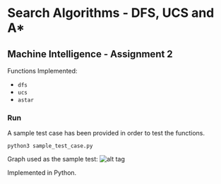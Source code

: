 # Search Algorithms - DFS, UCS and A*
## Machine Intelligence - Assignment 2

Functions Implemented:
- ```dfs```
- ```ucs```
- ```astar```

### Run
A sample test case has been provided in order to test the functions.
    
```python3 sample_test_case.py```

Graph used as the sample test:
![alt tag](sample_graph.png)

Implemented in Python.

